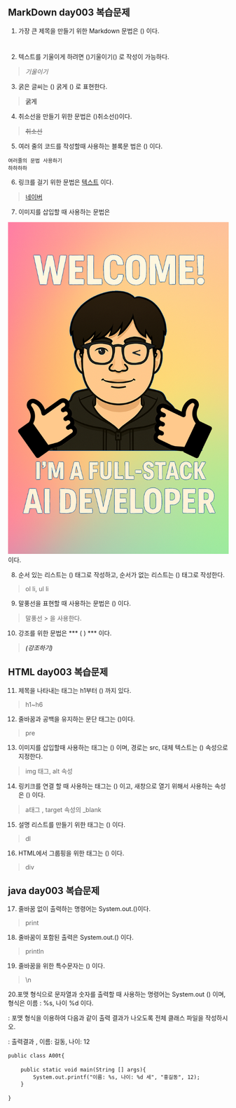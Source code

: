 ## MarkDown day003 복습문제

1. 가장 큰 제목을 만들기 위한 Markdown 문법은 () 이다.
> #

2. 텍스트를 기울이게 하려면 ()기울이기() 로 작성이 가능하다.
> *기울이기*

3. 굵은 글씨는 () 굵게 () 로 표현한다.
> **굵게**

4. 취소선을 만들기 위한 문법은 ()취소선()이다.
> ~~취소선~~

5. 여러 줄의 코드를 작성할때 사용하는 블록문 법은 () 이다.

```
여러줄의 문법 사용하기
하하하하
```

6. 링크를 걸기 위한 문법은 [텍스트]() 이다.
>[네이버](http://www.naver.com)

7. 이미지를 삽입할 때 사용하는 문법은 

![텍스트](./track002_web_basic/img0.png) 이다.

8. 순서 있는 리스트는 () 태그로 작성하고, 순서가 없는 리스트는 () 태그로 작성한다.
> ol li, ul li

9. 말풍선을 표현할 때 사용하는 문법은 () 이다.
>말풍선 > 을 사용한다.


10. 강조를 위한 문법은 *** ( ) *** 이다.
> ***(강조하기)***

## HTML day003 복습문제

11. 제목을 나타내는 태그는 h1부터 () 까지 있다.
> h1~h6

12. 줄바꿈과 공백을 유지하는 문단 태그는 ()이다.
> pre

13. 이미지를 삽입할때 사용하는 태그는 ()
이며, 경로는 src, 대체 텍스트는 () 속성으로 지정한다.

> img 태그, alt 속성

14. 링키크를 연결 할 때 사용하는 태그는 () 이고, 새창으로 열기 위해서 사용하는 속성은 () 이다.
> a태그 , target 속성의 _blank

15. 설명 리스트를 만들기 위한 태그는 () 이다.
> dl

16. HTML에서 그룹핑을 위한 태그는 () 이다.
> div

## java day003 복습문제

17. 줄바꿈 없이 출력하는 명령어는 System.out.()이다.
> print

18. 줄바꿈이 포함된 출력은 System.out.() 이다.
> println

19. 줄바꿈을 위한 특수문자는 () 이다.
> \n

20.포맷 형식으로 문자열과 숫자를 출력할 때 사용하는 명령어는 System.out () 이며, 형식은
이름 : %s, 나이 %d 이다.

: 포맷 형식을 이용하여 다음과 같이 출력 결과가 나오도록 전체 클래스 파일을 작성하시오.

: 출력결과 , 이름: 길동, 나이: 12

```
public class A00t{

    public static void main(String [] args){
        System.out.printf("이름: %s, 나이: %d 세", "홍길동", 12);
    }

}

```